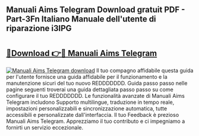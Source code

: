## Manuali Aims Telegram Download gratuit PDF - Part-3Fn Italiano Manuale dell'utente di riparazione i3IPG

# <h2><a href="http://df9kjug.blite.top/?on=Manuali+Aims+Telegram">🔗Download 👉🔴 Manuali Aims Telegram</a></h2>

[![Manuali Aims Telegram download](https://i.imgur.com/lujVjoI.png)](http://df9kjug.blite.top/?on=Manuali+Aims+Telegram)
Il tuo compagno affidabile questa guida per l'utente fornisce una guida affidabile per il funzionamento e la manutenzione sicuri del tuo nuovo REDDDDDDD. Guida passo passo nelle pagine seguenti troverai una guida dettagliata passo passo su come configurare il tuo REDDDDDDD. Le funzionalità avanzate di Manuali Aims Telegram includono Supporto multilingue, traduzione in tempo reale, impostazioni personalizzabili e sincronizzazione automatica, tutte accessibili e personalizzate dall'interfaccia. Il tuo Feedback è prezioso Manuali Aims Telegram. Apprezziamo il tuo contributo e ci impegniamo a fornirti un servizio eccezionale.

